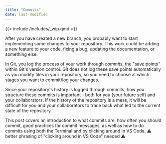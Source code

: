 ```yaml
---
title: "Commits"
date: last-modified
---
```


{{< include /includes/_wip.qmd >}}

After you have created a new branch, you probably want to start implementing some changes to your repository. This work could be adding a new feature to your code, fixing a bug, updating the documentation, or something else.

In Git, you log the process of your work through *commits*, the "save points" within Git's version control. Git does not log these save points automatically as you modify files in your repository, so you need to choose at which stages you want to commit/log your changes.

Since your repository's history is logged through commits, how you structure these commits is important - both for you (your future self) and your collaborators. If the history of the repository is a mess, it will be difficult for you and your collaborators to trace back what led to the current state of the repository.

This post covers an introduction to what commits are, how often you should commit, good practices for commit messages, as well as how to do commits using both the Terminal and by clicking around in VS Code. :warning: better phrasing of "clicking around in VS Code" needed :warning:
